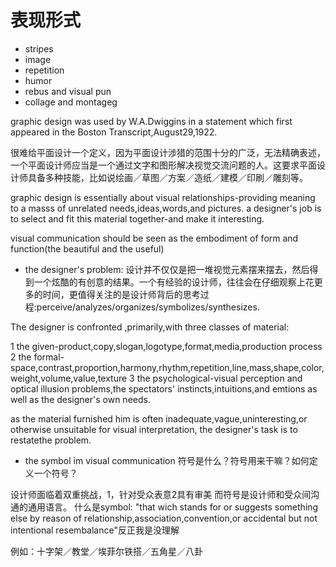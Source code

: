 
# 表现形式
- stripes
- image
- repetition
- humor
- rebus and visual pun
- collage and montageg 

graphic design was used by W.A.Dwiggins in a statement which first appeared in the Boston Transcript,August29,1922.

很难给平面设计一个定义，因为平面设计涉猎的范围十分的广泛，无法精确表述，一个平面设计师应当是一个通过文字和图形解决视觉交流问题的人。这要求平面设计师具备多种技能，比如说绘画／草图／方案／造纸／建模／印刷／雕刻等。

graphic design is essentially about visual relationships-providing meaning to a masss of unrelated needs,ideas,words,and pictures.
a designer's job is to select and fit this material together-and make it interesting.


visual communication should be seen as the embodiment of form and function(the beautiful and the useful)


- the designer's problem:
设计并不仅仅是把一堆视觉元素摆来摆去，然后得到一个炫酷的有创意的结果。一个有经验的设计师，往往会在仔细观察上花更多的时间，更值得关注的是设计师背后的思考过程:perceive/analyzes/organizes/symbolizes/synthesizes.

The designer is confronted ,primarily,with three classes of material:

1 the given-product,copy,slogan,logotype,format,media,production process
2 the formal-space,contrast,proportion,harmony,rhythm,repetition,line,mass,shape,color,weight,volume,value,texture
3 the psychological-visual perception and optical illusion problems,the spectators' instincts,intuitions,and emtions as well as the designer's own needs.


as the material furnished him is often inadequate,vague,uninteresting,or otherwise unsuitable for visual interpretation, the designer's task is to restatethe problem.

- the symbol im visual communication
符号是什么？符号用来干嘛？如何定义一个符号？



设计师面临着双重挑战，1，针对受众表意2具有审美
而符号是设计师和受众间沟通的通用语言。
什么是symbol:
"that wich stands for or suggests something else by reason of relationship,association,convention,or accidental but not intentional resembalance"反正我是没理解

例如：十字架／教堂／埃菲尔铁搭／五角星／八卦
